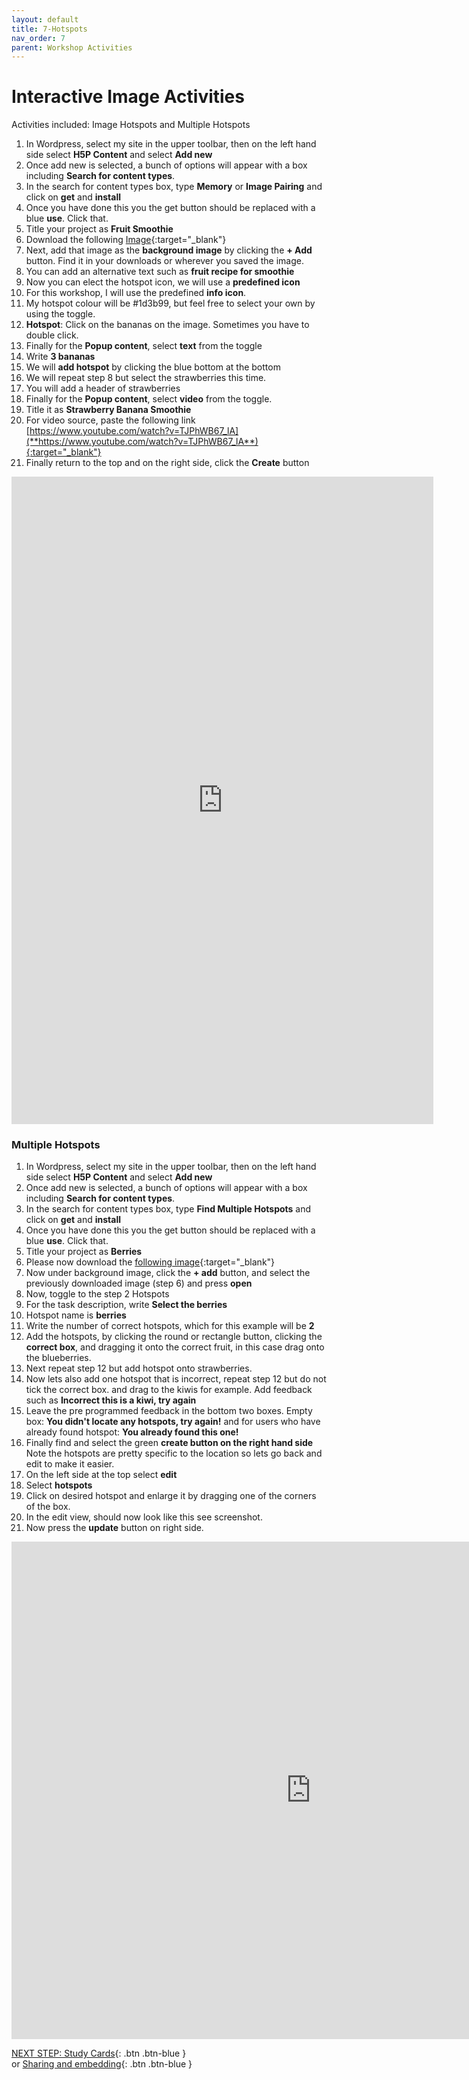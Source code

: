 ```yaml
---
layout: default
title: 7-Hotspots
nav_order: 7
parent: Workshop Activities
---
```

# Interactive Image Activities
Activities included: Image Hotspots and Multiple Hotspots

1. In Wordpress, select my site in the upper toolbar, then on the left hand side select **H5P Content** and select **Add new**
2. Once add new is selected, a bunch of options will appear with a box including **Search for content types**.
3. In the search for content types box, type **Memory** or **Image Pairing** and click on  **get** and **install**
4. Once you have done this you the get button should be replaced with a blue **use**. Click that.
5. Title your project as **Fruit Smoothie**
6. Download the following [Image](https://www.pexels.com/photo/strawberry-smoothie-on-glass-jar-775032/){:target="_blank"}
7. Next, add that image as the **background image** by clicking the **+ Add** button. Find it in your downloads or wherever you saved the image.
8. You can add an alternative text such as **fruit recipe for smoothie**
9. Now you can elect the hotspot icon, we will use a **predefined icon**
10. For this workshop, I will use the predefined **info icon**.
11. My hotspot colour will be #1d3b99, but feel free to select your own by using the toggle.
12. **Hotspot**: Click on the bananas on the image. Sometimes you have to double click.
13. Finally for the **Popup content**, select **text** from the toggle
14. Write **3 bananas**
15. We will **add hotspot** by clicking the blue bottom at the bottom
16. We will repeat step 8 but select the strawberries this time.
17. You will add a header of strawberries
18. Finally for the **Popup content**, select **video** from the toggle.
19. Title it as **Strawberry Banana Smoothie**
20. For video source, paste the following link [https://www.youtube.com/watch?v=TJPhWB67_lA](**https://www.youtube.com/watch?v=TJPhWB67_lA**){:target="_blank"}
21. Finally return to the top and on the right side, click the **Create** button

<iframe src="https://brittanyseducblog.opened.ca/wp-admin/admin-ajax.php?action=h5p_embed&id=11" width="675" height="1036" frameborder="0" allowfullscreen="allowfullscreen" title="Fruit Smoothie"></iframe><script src="https://brittanyseducblog.opened.ca/wp-content/plugins/h5p/h5p-php-library/js/h5p-resizer.js" charset="UTF-8"></script><br>

### Multiple Hotspots
1. In Wordpress, select my site in the upper toolbar, then on the left hand side select **H5P Content** and select **Add new**
2. Once add new is selected, a bunch of options will appear with a box including **Search for content types**.
3. In the search for content types box, type **Find Multiple Hotspots** and click on  **get** and **install**
4. Once you have done this you the get button should be replaced with a blue **use**. Click that.
5. Title your project as **Berries**
6. Please now download the [following image](https://www.pexels.com/photo/assorted-fruits-on-a-box-6654941/){:target="_blank"}
7. Now under background image, click the **+ add** button, and select the previously downloaded image (step 6) and press **open**
8. Now, toggle to the step 2 Hotspots
9. For the task description, write **Select the berries**
10. Hotspot name is **berries**
11. Write the number of correct hotspots, which for this example will be **2**
12. Add the hotspots, by clicking the round or rectangle button, clicking the **correct box**, and dragging it onto the correct fruit, in this case drag onto the blueberries.
13. Next repeat step 12 but add hotspot onto strawberries.
14. Now lets also add one hotspot that is incorrect, repeat step 12 but do not tick the correct box. and drag to the kiwis for example. Add feedback such as **Incorrect this is a kiwi, try again**
15. Leave the pre programmed feedback in the bottom two boxes. Empty box: **You didn't locate any hotspots, try again!** and for users who have already found hotspot: **You already found this one!**
16. Finally find and select the green **create button on the right hand side**
Note the hotspots are pretty specific to the location so lets go back and edit to make it easier.
17. On the left side at the top select **edit**
18. Select **hotspots**
19. Click on desired hotspot and enlarge it by dragging one of the corners of the box.
20. In the edit view, should now look like this see screenshot.
21. Now press the **update** button on right side. 

<iframe src="https://brittanyseducblog.opened.ca/wp-admin/admin-ajax.php?action=h5p_embed&id=20" width="958" height="796" frameborder="0" allowfullscreen="allowfullscreen" title="Berries"></iframe><script src="https://brittanyseducblog.opened.ca/wp-content/plugins/h5p/h5p-php-library/js/h5p-resizer.js" charset="UTF-8"></script>

[NEXT STEP: Study Cards](study-cards.html){: .btn .btn-blue }<br> or
[Sharing and embedding](sharing.html){: .btn .btn-blue }<br>
